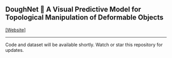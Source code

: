 ## DoughNet :doughnut: A Visual Predictive Model for Topological Manipulation of Deformable Objects

[[Website]](https://dough-net.github.io/)

---

Code and dataset will be available shortly. Watch or star this repository for updates.